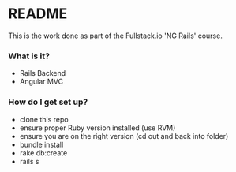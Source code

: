 # README #

This is the work done as part of the Fullstack.io 'NG Rails' course.

### What is it? ###

* Rails Backend
* Angular MVC

### How do I get set up? ###

* clone this repo
* ensure proper Ruby version installed (use RVM)
* ensure you are on the right version (cd out and back into folder)
* bundle install
* rake db:create
* rails s

